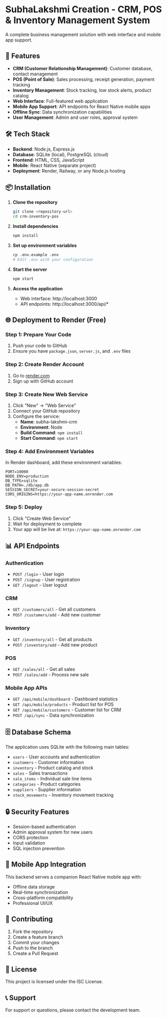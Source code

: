 # SubhaLakshmi Creation - CRM, POS & Inventory Management System

A complete business management solution with web interface and mobile app support.

## 🚀 Features

- **CRM (Customer Relationship Management)**: Customer database, contact management
- **POS (Point of Sale)**: Sales processing, receipt generation, payment tracking
- **Inventory Management**: Stock tracking, low stock alerts, product catalog
- **Web Interface**: Full-featured web application
- **Mobile App Support**: API endpoints for React Native mobile apps
- **Offline Sync**: Data synchronization capabilities
- **User Management**: Admin and user roles, approval system

## 🛠️ Tech Stack

- **Backend**: Node.js, Express.js
- **Database**: SQLite (local), PostgreSQL (cloud)
- **Frontend**: HTML, CSS, JavaScript
- **Mobile**: React Native (separate project)
- **Deployment**: Render, Railway, or any Node.js hosting

## 📦 Installation

1. **Clone the repository**
   ```bash
   git clone <repository-url>
   cd crm-inventory-pos
   ```

2. **Install dependencies**
   ```bash
   npm install
   ```

3. **Set up environment variables**
   ```bash
   cp .env.example .env
   # Edit .env with your configuration
   ```

4. **Start the server**
   ```bash
   npm start
   ```

5. **Access the application**
   - Web interface: http://localhost:3000
   - API endpoints: http://localhost:3000/api/*

## 🌐 Deployment to Render (Free)

### Step 1: Prepare Your Code
1. Push your code to GitHub
2. Ensure you have `package.json`, `server.js`, and `.env` files

### Step 2: Create Render Account
1. Go to [render.com](https://render.com)
2. Sign up with GitHub account

### Step 3: Create New Web Service
1. Click "New" → "Web Service"
2. Connect your GitHub repository
3. Configure the service:
   - **Name**: subha-lakshmi-crm
   - **Environment**: Node
   - **Build Command**: `npm install`
   - **Start Command**: `npm start`

### Step 4: Add Environment Variables
In Render dashboard, add these environment variables:
```
PORT=10000
NODE_ENV=production
DB_TYPE=sqlite
DB_PATH=./db/app.db
SESSION_SECRET=your-secure-session-secret
CORS_ORIGINS=https://your-app-name.onrender.com
```

### Step 5: Deploy
1. Click "Create Web Service"
2. Wait for deployment to complete
3. Your app will be live at: `https://your-app-name.onrender.com`

## 📊 API Endpoints

### Authentication
- `POST /login` - User login
- `POST /signup` - User registration
- `GET /logout` - User logout

### CRM
- `GET /customers/all` - Get all customers
- `POST /customers/add` - Add new customer

### Inventory
- `GET /inventory/all` - Get all products
- `POST /inventory/add` - Add new product

### POS
- `GET /sales/all` - Get all sales
- `POST /sales/add` - Process new sale

### Mobile App APIs
- `GET /api/mobile/dashboard` - Dashboard statistics
- `GET /api/mobile/products` - Product list for POS
- `GET /api/mobile/customers` - Customer list for CRM
- `POST /api/sync` - Data synchronization

## 🗄️ Database Schema

The application uses SQLite with the following main tables:
- `users` - User accounts and authentication
- `customers` - Customer information
- `inventory` - Product catalog and stock
- `sales` - Sales transactions
- `sale_items` - Individual sale line items
- `categories` - Product categories
- `suppliers` - Supplier information
- `stock_movements` - Inventory movement tracking

## 🔒 Security Features

- Session-based authentication
- Admin approval system for new users
- CORS protection
- Input validation
- SQL injection prevention

## 📱 Mobile App Integration

This backend serves a companion React Native mobile app with:
- Offline data storage
- Real-time synchronization
- Cross-platform compatibility
- Professional UI/UX

## 🤝 Contributing

1. Fork the repository
2. Create a feature branch
3. Commit your changes
4. Push to the branch
5. Create a Pull Request

## 📄 License

This project is licensed under the ISC License.

## 📞 Support

For support or questions, please contact the development team.

